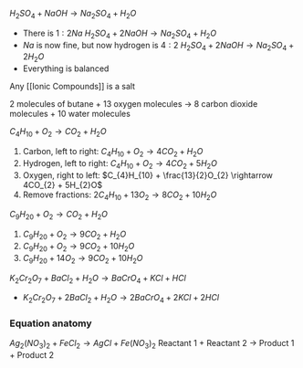
$H_{2}SO_{4} + NaOH \rightarrow Na_{2}SO_{4} + H_{2}O$
- There is $1:2 Na$
$H_{2}SO_{4} + 2NaOH \rightarrow Na_{2}SO_{4} + H_{2}O$ 
- $Na$ is now fine, but now hydrogen is $4:2$
$H_{2}SO_{4} + 2NaOH \rightarrow Na_{2}SO_{4} + 2H_{2}O$ 
- Everything is balanced

Any [[Ionic Compounds]] is a salt

2 molecules of butane + 13 oxygen molecules $\rightarrow$ 8 carbon dioxide molecules + 10 water molecules


$C_{4}H_{10} + O_{2} \rightarrow CO_{2} + H_{2}O$
1. Carbon, left to right: $C_{4}H_{10} + O_{2} \rightarrow 4CO_{2} + H_{2}O$
2. Hydrogen, left to right: $C_{4}H_{10} + O_{2} \rightarrow 4CO_{2} + 5H_{2}O$
3. Oxygen, right to left: $C_{4}H_{10} + \frac{13}{2}O_{2} \rightarrow 4CO_{2} + 5H_{2}O$
4. Remove fractions: $2C_{4}H_{10} + 13O_{2} \rightarrow 8CO_{2} + 10H_{2}O$

$C_{9}H_{20} + O_{2} \rightarrow CO_{2} + H_{2}O$
1. $C_{9}H_{20} + O_{2} \rightarrow 9CO_{2} + H_{2}O$
2. $C_{9}H_{20} + O_{2} \rightarrow 9CO_{2} + 10H_{2}O$
3. $C_{9}H_{20} + 14O_{2} \rightarrow 9CO_{2} + 10H_{2}O$

$K_{2}Cr_{2}O_{7} + BaCl_{2} + H_{2}O \rightarrow BaCrO_{4} + KCl + HCl$
- $K_{2}Cr_{2}O_{7} + 2BaCl_{2} + H_{2}O \rightarrow 2BaCrO_{4} + 2KCl + 2HCl$

### Equation anatomy
$Ag_{2}(NO_{3})_{2} + FeCl_{2} \rightarrow AgCl + Fe(NO_{3})_{2}$
Reactant 1 + Reactant 2 $\rightarrow$ Product 1 + Product 2
